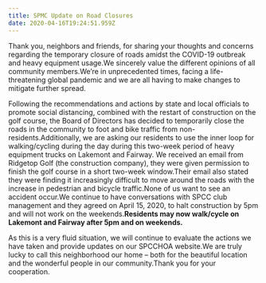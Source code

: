 ```yaml
---
title: SPMC Update on Road Closures
date: 2020-04-16T19:24:51.959Z
---
```

<!--StartFragment-->

Thank you, neighbors and friends, for sharing your thoughts and concerns regarding the temporary closure of roads amidst the COVID-19 outbreak and heavy equipment usage.We sincerely value the different opinions of all community members.We’re in unprecedented times, facing a life-threatening global pandemic and we are all having to make changes to mitigate further spread.

Following the recommendations and actions by state and local officials to promote social distancing, combined with the restart of construction on the golf course, the Board of Directors has decided to temporarily close the roads in the community to foot and bike traffic from non-residents.Additionally, we are asking our residents to use the inner loop for walking/cycling during the day during this two-week period of heavy equipment trucks on Lakemont and Fairway. We received an email from Ridgetop Golf (the construction company), they were given permission to finish the golf course in a short two-week window.Their email also stated they were finding it increasingly difficult to move around the roads with the increase in pedestrian and bicycle traffic.None of us want to see an accident occur.We continue to have conversations with SPCC club management and they agreed on April 15, 2020, to halt construction by 5pm and will not work on the weekends.**Residents may now walk/cycle on Lakemont and Fairway after 5pm and on weekends.**

As this is a very fluid situation, we will continue to evaluate the actions we have taken and provide updates on our SPCCHOA website.We are truly lucky to call this neighborhood our home – both for the beautiful location and the wonderful people in our community.Thank you for your cooperation.

<!--EndFragment-->